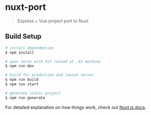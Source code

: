 # nuxt-port

> Express + Vue project port to Nuxt

## Build Setup

```bash
# install dependencies
$ npm install

# open serve with hot reload at .42 machine
$ npm run dev

# build for production and launch server
$ npm run build
$ npm run start

# generate static project
$ npm run generate
```

For detailed explanation on how things work, check out [Nuxt.js docs](https://nuxtjs.org).
